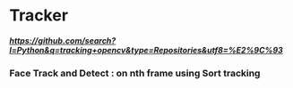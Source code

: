# Tracker
##### https://github.com/search?l=Python&q=tracking+opencv&type=Repositories&utf8=%E2%9C%93
### Face Track and Detect :  on nth frame using Sort tracking 
